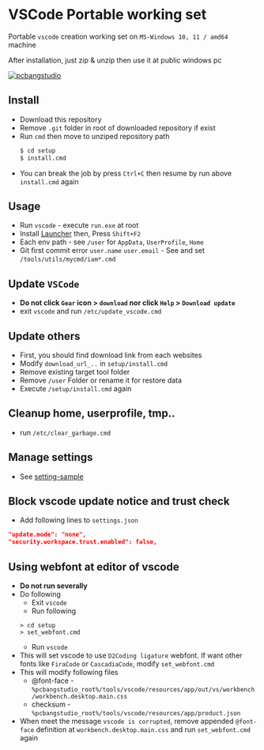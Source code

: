 # VSCode Portable working set

Portable `vscode` creation working set on `MS-Windows 10, 11 / amd64` machine

After installation, just zip & unzip then use it at public windows pc

[![pcbangstudio](https://img.youtube.com/vi/fNm3Kd-UASM/0.jpg)](https://www.youtube.com/watch?v=fNm3Kd-UASM)

## Install
* Download this repository
* Remove `.git` folder in root of downloaded repository if exist
* Run `cmd` then move to unziped repository path
    ```sh
    $ cd setup
    $ install.cmd
    ```
* You can break the job by press `Ctrl+C` then resume by run above `install.cmd` again

## Usage
* Run `vscode` - execute `run.exe` at root
* Install [Launcher](https://marketplace.visualstudio.com/items?itemName=ilich8086.launcher) then, Press `Shift+F2`
* Each env path - see `/user` for `AppData`, `UserProfile`, `Home`
* Git first commit error `user.name` `user.email` - See and set `/tools/utils/mycmd/iam*.cmd`

## Update `VSCode`
* <b>Do not click `Gear` icon > `download` nor click `Help` > `Download update`</b>
* exit `vscode` and run `/etc/update_vscode.cmd`

## Update others
* First, you should find download link from each websites
* Modify `download_url_..` in `setup/install.cmd`
* Remove existing target tool folder
* Remove `/user` Folder or rename it for restore data
* Execute `/setup/install.cmd` again

## Cleanup home, userprofile, tmp..
* run `/etc/clear_garbage.cmd`

## Manage settings
* See [setting-sample](https://github.com/edp1096/setting-sample)

## Block vscode update notice and trust check
* Add following lines to `settings.json`
```json
"update.mode": "none",
"security.workspace.trust.enabled": false,
```

## Using webfont at editor of vscode
* <b>Do not run severally</b>
* Do following
    * Exit `vscode`
    * Run following
    ```dos
    > cd setup
    > set_webfont.cmd
    ```
    * Run `vscode`
* This will set vscode to use `D2Coding ligature` webfont. If want other fonts like `FiraCode` or `CascadiaCode`, modify `set_webfont.cmd`
* This will modify following files
    * @font-face - `%pcbangstudio_root%/tools/vscode/resources/app/out/vs/workbench/workbench.desktop.main.css`
    * checksum - `%pcbangstudio_root%/tools/vscode/resources/app/product.json`
* When meet the message `vscode is corrupted`, remove appended `@font-face` definition at `workbench.desktop.main.css` and run `set_webfont.cmd` again
